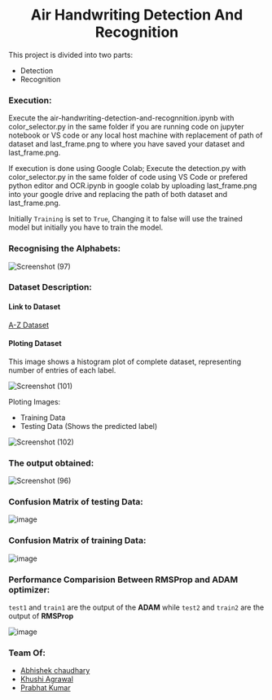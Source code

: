 # <h1 align = 'center'> Air Handwriting Detection And Recognition </h1>

This project is divided into two parts:

* Detection 
* Recognition 

### Execution:
Execute the air-handwriting-detection-and-recognnition.ipynb with color_selector.py in the same folder if you are running code on jupyter notebook or VS code or any local host machine with replacement of path of dataset and last_frame.png to where you have saved your dataset and last_frame.png.

If execution is done using Google Colab; Execute the detection.py with color_selector.py in the same folder of code using VS Code or prefered python editor and OCR.ipynb in google colab by uploading last_frame.png into your google drive and replacing the path of both dataset and last_frame.png.

Initially `Training` is set to `True`, Changing it to false will use the trained model but initially you have to train the model.



### **Recognising the Alphabets:**

![Screenshot (97)](https://user-images.githubusercontent.com/62256509/117626368-a8c9b680-b194-11eb-9694-a99feb3010a9.png)


### **Dataset Description:**

#### **Link to Dataset** 

[A-Z Dataset](https://www.kaggle.com/sachinpatel21/az-handwritten-alphabets-in-csv-format)

#### **Ploting Dataset**

This image shows a histogram plot of complete dataset, representing number of entries of each label.

![Screenshot (101)](https://user-images.githubusercontent.com/62256509/117628584-f515f600-b196-11eb-8191-b9e1ab48e940.png)

Ploting Images:

* Training Data
* Testing Data (Shows the predicted label)

![Screenshot (102)](https://user-images.githubusercontent.com/62256509/117632422-beda7580-b19a-11eb-805c-183779ffa422.png)

### **The output obtained:**

![Screenshot (96)](https://user-images.githubusercontent.com/62256509/117632612-e92c3300-b19a-11eb-86f7-6088d6cec561.png)

### **Confusion Matrix of testing Data:**
![image](https://user-images.githubusercontent.com/54438860/124570642-b59d1a80-de64-11eb-9c44-ee054c006242.png)

### **Confusion Matrix of training Data:**
![image](https://user-images.githubusercontent.com/54438860/124570830-dbc2ba80-de64-11eb-9abc-2d441432dbf6.png)

### **Performance Comparision Between RMSProp and ADAM optimizer:**

`test1` and `train1` are the output of the **ADAM** while `test2` and `train2` are the output of **RMSProp**

![image](https://user-images.githubusercontent.com/54438860/124571194-32c88f80-de65-11eb-8e87-327c0e6eb525.png)


### **Team Of:**

* [Abhishek chaudhary](https://github.com/chaudhary312)
* [Khushi Agrawal](https://github.com/khushi-411)
* [Prabhat Kumar](https://github.com/prabhatk579)
